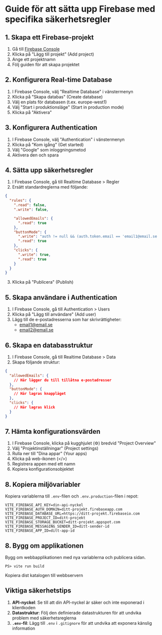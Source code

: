 # Guide för att sätta upp Firebase med specifika säkerhetsregler

## 1. Skapa ett Firebase-projekt

1. Gå till [Firebase Console](https://console.firebase.google.com/)
2. Klicka på "Lägg till projekt" (Add project)
3. Ange ett projektnamn
4. Följ guiden för att skapa projektet

## 2. Konfigurera Real-time Database

1. I Firebase Console, välj "Realtime Database" i vänstermenyn
2. Klicka på "Skapa databas" (Create database)
3. Välj en plats för databasen (t.ex. europe-west1)
4. Välj "Start i produktionsläge" (Start in production mode)
5. Klicka på "Aktivera"

## 3. Konfigurera Authentication

1. I Firebase Console, välj "Authentication" i vänstermenyn
2. Klicka på "Kom igång" (Get started)
3. Välj "Google" som inloggningsmetod
4. Aktivera den och spara

## 4. Sätta upp säkerhetsregler

1. I Firebase Console, gå till Realtime Database > Regler
2. Ersätt standardreglerna med följande:

```json
{
  "rules": {
    ".read": false,
    ".write": false,

    "allowedEmails": {
      ".read": true
    },
    "buttonMode": {
      ".write": "auth != null && (auth.token.email == 'email1@email.se' || auth.token.email == 'email2@email.se')",
      ".read": true
    },
    "clicks": {
      ".write": true,
      ".read": true
    }
  }
}
```

3. Klicka på "Publicera" (Publish)

## 5. Skapa användare i Authentication

1. I Firebase Console, gå till Authentication > Users
2. Klicka på "Lägg till användare" (Add user)
3. Lägg till de e-postadresserna som har skrivrättigheter:
   - email1@email.se
   - email2@email.se

## 6. Skapa en databasstruktur

1. I Firebase Console, gå till Realtime Database > Data
2. Skapa följande struktur:

```json
{
  "allowedEmails": {
    // Här lägger du till tillåtna e-postadresser
  },
  "buttonMode": {
    // Här lagras knappläget
  },
  "clicks": {
    // Här lagras klick
  }
}
```

## 7. Hämta konfigurationsvärden

1. I Firebase Console, klicka på kugghjulet (⚙️) bredvid "Project Overview"
2. Välj "Projektinställningar" (Project settings)
3. Rulla ner till "Dina appar" (Your apps)
4. Klicka på web-ikonen (</>)
5. Registrera appen med ett namn
6. Kopiera konfigurationsobjektet

## 8. Kopiera miljövariabler

Kopiera variablerna till `.env`-filen och `.env.production`-filen i repot:

```plaintext
VITE_FIREBASE_API_KEY=din-api-nyckel
VITE_FIREBASE_AUTH_DOMAIN=ditt-projekt.firebaseapp.com
VITE_FIREBASE_DATABASE_URL=https://ditt-projekt.firebaseio.com
VITE_FIREBASE_PROJECT_ID=ditt-projekt
VITE_FIREBASE_STORAGE_BUCKET=ditt-projekt.appspot.com
VITE_FIREBASE_MESSAGING_SENDER_ID=ditt-sender-id
VITE_FIREBASE_APP_ID=ditt-app-id
```

## 8. Bygg om applikationen

Bygg om webbapplikationen med nya variablerna och publicera sidan.

```terminal
PS> vite run build
```

Kopiera dist katalogen till webbservern

## Viktiga säkerhetstips

1. **API-nyckel**: Se till att din API-nyckel är säker och inte exponerad i klientkoden
2. **Datastruktur**: Följ den definierade datastrukturen för att undvika problem med säkerhetsreglerna
3. **`.env`-fil**: Lägg till `.env` i `.gitignore` för att undvika att exponera känslig information
